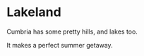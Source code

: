 Lakeland
========

Cumbria has some pretty hills, and lakes too.

It makes a perfect summer getaway.
